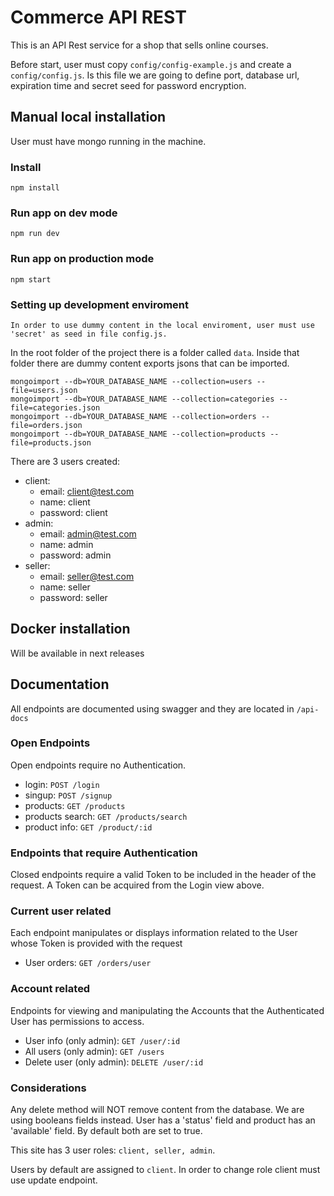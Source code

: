 # Commerce API REST

This is an API Rest service for a shop that sells online courses. 

Before start, user must copy `config/config-example.js` and create a `config/config.js`. Is this file we are going to define port, database url, expiration time and secret seed for password encryption.   

## Manual local installation

User must have mongo running in the machine. 

### Install
    npm install


### Run app on dev mode
    npm run dev


### Run app on production mode
    npm start    

### Setting up development enviroment

`In order to use dummy content in the local enviroment, user must use 'secret' as seed in file config.js.`

In the root folder of the project there is a folder called `data`. Inside that folder there are dummy content exports jsons that can be imported.

    mongoimport --db=YOUR_DATABASE_NAME --collection=users --file=users.json
    mongoimport --db=YOUR_DATABASE_NAME --collection=categories --file=categories.json
    mongoimport --db=YOUR_DATABASE_NAME --collection=orders --file=orders.json
    mongoimport --db=YOUR_DATABASE_NAME --collection=products --file=products.json
    
There are 3 users created: 
- client: 
    - email: client@test.com 
    - name: client
    - password: client
- admin:
    - email: admin@test.com
    - name: admin
    - password: admin
- seller:
    - email: seller@test.com
    - name: seller
    - password: seller

## Docker installation  

Will be available in next releases

## Documentation

All endpoints are documented using swagger and they are located in `/api-docs`

### Open Endpoints

Open endpoints require no Authentication.
* login: `POST /login`
* singup: `POST /signup`
* products: `GET /products`
* products search: `GET /products/search`
* product info: `GET /product/:id`


### Endpoints that require Authentication


Closed endpoints require a valid Token to be included in the header of the request. A Token can be acquired from the Login view above.


### Current user related 

Each endpoint manipulates or displays information related to the User whose Token is provided with the request

* User orders: `GET /orders/user`

### Account related

Endpoints for viewing and manipulating the Accounts that the Authenticated User has permissions to access.

* User info (only admin): `GET /user/:id`
* All users (only admin): `GET /users`
* Delete user (only admin): `DELETE /user/:id`

### Considerations

Any delete method will NOT remove content from the database. We are using booleans fields instead. User has a 'status' field and product has an 'available' field. By default both are set to true.

This site has 3 user roles: `client, seller, admin`. 

Users by default are assigned to `client`. In order to change role client must use update endpoint. 
